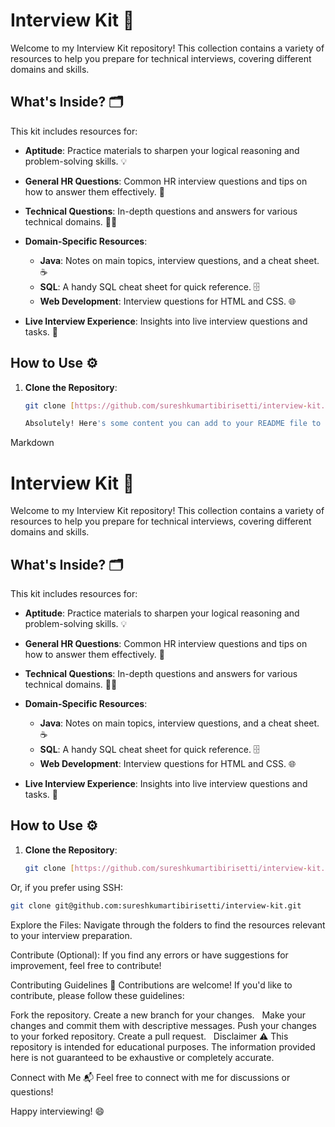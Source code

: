 # Interview Kit 🚀

Welcome to my Interview Kit repository! This collection contains a variety of resources to help you prepare for technical interviews, covering different domains and skills. 

## What's Inside? 🗂️

This kit includes resources for:

* **Aptitude**: Practice materials to sharpen your logical reasoning and problem-solving skills. 💡
* **General HR Questions**: Common HR interview questions and tips on how to answer them effectively. 🤝
* **Technical Questions**: In-depth questions and answers for various technical domains. 👨‍💻
* **Domain-Specific Resources**:
    * **Java**:  Notes on main topics, interview questions, and a cheat sheet.☕
    * **SQL**:  A handy SQL cheat sheet for quick reference. 🗄️
    * **Web Development**: Interview questions for HTML and CSS. 🌐

* **Live Interview Experience**: Insights into live interview questions and tasks. 🎯

## How to Use ⚙️

1. **Clone the Repository**: 
   ```bash
   git clone [https://github.com/sureshkumartibirisetti/interview-kit.git](https://github.com/sureshkumartibirisetti/interview-kit.git)

   Absolutely! Here's some content you can add to your README file to describe your interview kit repo, along with commands for easy cloning:

Markdown

# Interview Kit 🚀

Welcome to my Interview Kit repository! This collection contains a variety of resources to help you prepare for technical interviews, covering different domains and skills. 

## What's Inside? 🗂️

This kit includes resources for:

* **Aptitude**: Practice materials to sharpen your logical reasoning and problem-solving skills. 💡
* **General HR Questions**: Common HR interview questions and tips on how to answer them effectively. 🤝
* **Technical Questions**: In-depth questions and answers for various technical domains. 👨‍💻
* **Domain-Specific Resources**:
    * **Java**:  Notes on main topics, interview questions, and a cheat sheet.☕
    * **SQL**:  A handy SQL cheat sheet for quick reference. 🗄️
    * **Web Development**: Interview questions for HTML and CSS. 🌐

* **Live Interview Experience**: Insights into live interview questions and tasks. 🎯

## How to Use ⚙️

1. **Clone the Repository**: 
   ```bash
   git clone [https://github.com/sureshkumartibirisetti/interview-kit.git](https://github.com/sureshkumartibirisetti/interview-kit.git)
   
   ```
Or, if you prefer using SSH:

   ```bash
   git clone git@github.com:sureshkumartibirisetti/interview-kit.git
```

  
Explore the Files: Navigate through the folders to find the resources relevant to your interview preparation.

Contribute (Optional): If you find any errors or have suggestions for improvement, feel free to contribute!

Contributing Guidelines 🤝
Contributions are welcome! If you'd like to contribute, please follow these guidelines:

Fork the repository.
Create a new branch for your changes.   
Make your changes and commit them with descriptive messages.
Push your changes to your forked repository.
Create a pull request.   
Disclaimer ⚠️
This repository is intended for educational purposes. The information provided here is not guaranteed to be exhaustive or completely accurate.

Connect with Me 📬
Feel free to connect with me for discussions or questions!

Happy interviewing! 😄
